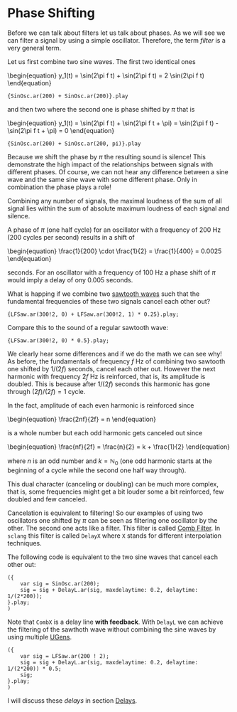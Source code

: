 # Phase Shifting

Before we can talk about filters let us talk about phases.
As we will see we can filter a signal by using a simple oscillator.
Therefore, the term *filter* is a very general term.

Let us first combine two sine waves.
The first two identical ones

\begin{equation}
y_1(t) = \sin(2\pi f t) + \sin(2\pi f t) = 2 \sin(2\pi f t)
\end{equation}

```isc
{SinOsc.ar(200) + SinOsc.ar(200)}.play
```

and then two where the second one is phase shifted by $\pi$ that is

\begin{equation}
y_1(t) = \sin(2\pi f t) + \sin(2\pi f t + \pi) = \sin(2\pi f t) - \sin(2\pi f t + \pi) = 0
\end{equation}

```isc
{SinOsc.ar(200) + SinOsc.ar(200, pi)}.play
```

Because we shift the phase by $\pi$ the resulting sound is silence!
This demonstrate the high impact of the relationships between signals with different phases.
Of course, we can not hear any difference between a sine wave and the same sine wave with some different phase.
Only in combination the phase plays a role!

Combining any number of signals, the maximal loudness of the sum of all signal lies within the sum of absolute maximum loudness of each signal and silence.

A phase of $\pi$ (one half cycle) for an oscillator with a frequency of $200$ Hz ($200$ cycles per second) results in a shift of 

\begin{equation}
\frac{1}{200} \cdot \frac{1}{2} = \frac{1}{400} = 0.0025
\end{equation}

seconds. 
For an oscillator with a frequency of $100$ Hz a phase shift of $\pi$ would imply a delay of ony $0.005$ seconds.

What is happing if we combine two [sawtooth waves](sec-sawtooth-wave) such that the fundamental frequencies of these two signals cancel each other out?

```isc
{LFSaw.ar(300!2, 0) + LFSaw.ar(300!2, 1) * 0.25}.play;
```

Compare this to the sound of a regular sawtooth wave:

```isc
{LFSaw.ar(300!2, 0) * 0.5}.play;
```

We clearly hear some differences and if we do the math we can see why!
As before, the fundamentals of frequency $f$ Hz of combining two sawtooth one shifted by $1/(2f)$ seconds, cancel each other out.
However the next harmonic with frequency $2f$ Hz is reinforced, that is, its amplitude is doubled.
This is because after $1/(2f)$ seconds this harmonic has gone through $(2f)/(2f) = 1$ cycle.

In the fact, amplitude of each even harmonic is reinforced since

\begin{equation}
\frac{2nf}{2f} = n 
\end{equation}

is a whole number but each odd harmonic gets canceled out since

\begin{equation}
\frac{nf}{2f} = \frac{n}{2} = k + \frac{1}{2}
\end{equation}

where $n$ is an odd number and $k = \mathbb{N}_0$ (one odd harmonic starts at the beginning of a cycle while the second one half way through).

This dual character (canceling or doubling) can be much more complex, that is, some frequencies might get a bit louder some a bit reinforced, few doubled and few canceled.

Cancelation is equivalent to filtering!
So our examples of using two oscillators one shifted by $\pi$ can be seen as filtering one oscillator by the other.
The second one acts like a filter.
This filter is called [Comb Filter](sec-comb-filter).
In ``sclang`` this filter is called ``DelayX`` where ``X`` stands for different interpolation techniques.

The following code is equivalent to the two sine waves that cancel each other out:

```isc
({
    var sig = SinOsc.ar(200);
    sig = sig + DelayL.ar(sig, maxdelaytime: 0.2, delaytime: 1/(2*200));
}.play;
)
```

Note that ``CombX`` is a delay line **with feedback**.
With ``DelayL`` we can achieve the filtering of the sawthoth wave without combining the sine waves by using multiple [UGens](def-ugen).

```isc
({
    var sig = LFSaw.ar(200 ! 2);
    sig = sig + DelayL.ar(sig, maxdelaytime: 0.2, delaytime: 1/(2*200)) * 0.5;
    sig;
}.play;
)
```

I will discuss these *delays* in section [Delays](sec-delays).